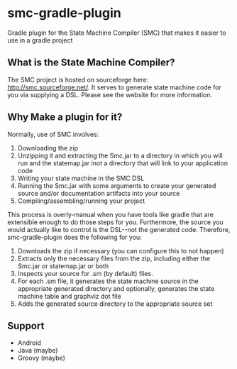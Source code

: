 # smc-gradle-plugin
Gradle plugin for the State Machine Compiler (SMC) that makes it easier to use in a gradle project

## What is the State Machine Compiler?
The SMC project is hosted on sourceforge here: http://smc.sourceforge.net/. It serves to generate state machine code for you via supplying a DSL. Please see the website for more information.

## Why Make a plugin for it?
Normally, use of SMC involves:

1. Downloading the zip
2. Unzipping it and extracting the Smc.jar to a directory in which you will run and the statemap.jar inot a directory that will link to your application code
3. Writing your state machine in the SMC DSL
4. Running the Smc.jar with some arguments to create your generated source and/or documentation artifacts into your source
5. Compiling/assembling/running your project

This process is overly-manual when you have tools like gradle that are extensible enough to do those steps for you. Furthermore, the source you would actually like to control is the DSL--not the generated code. Therefore, smc-gradle-plugin does the following for you:

1. Downloads the zip if necessary (you can configure this to not happen)
2. Extracts only the necessary files from the zip, including either the Smc.jar or statemap.jar or both
3. Inspects your source for .sm (by default) files.
4. For each .sm file, it generates the state machine source in the appropriate generated directory and optionally, generates the state machine table and graphviz dot file
5. Adds the generated source directory to the appropriate source set

## Support

- Android
- Java (maybe)
- Groovy (maybe)
